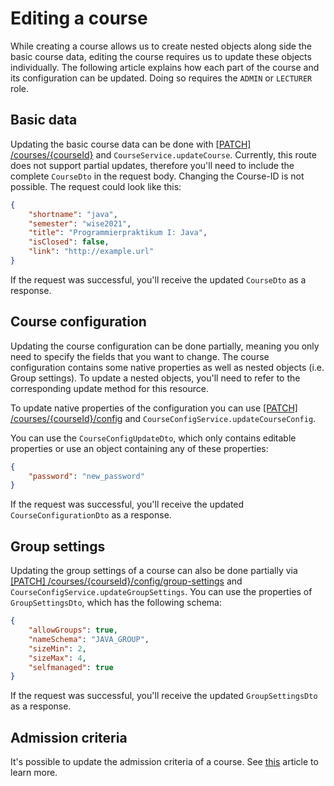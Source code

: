 # Editing a course

While creating a course allows us to create nested objects along side the basic course data,
editing the course requires us to update these objects individually. The following article explains how each
part of the course and its configuration can be updated. Doing so requires the `ADMIN` or `LECTURER` role.

## Basic data

Updating the basic course data can be done with [[PATCH] /courses/{courseId}](http://147.172.178.30:3000/api/#/courses/updateCourse)
and `CourseService.updateCourse`. Currently, this route does not support partial updates, therefore you'll need to include the complete
`CourseDto` in the request body. Changing the Course-ID is not possible. The request could look like this:

```json
{
	"shortname": "java",
	"semester": "wise2021",
	"title": "Programmierpraktikum I: Java",
	"isClosed": false,
	"link": "http://example.url"
}
```

If the request was successful, you'll receive the updated `CourseDto` as a response.

## Course configuration

Updating the course configuration can be done partially, meaning you only need to specify the fields that you want to change.
The course configuration contains some native properties as well as nested objects (i.e. Group settings). To update a nested objects,
you'll need to refer to the corresponding update method for this resource.

To update native properties of the configuration you can use [[PATCH] /courses/{courseId}/config](http://147.172.178.30:3000/api/#/course-config/updateCourseConfig)
and `CourseConfigService.updateCourseConfig`.

You can use the `CourseConfigUpdateDto`, which only contains editable properties or use an object containing any of these properties:

```json
{
	"password": "new_password"
}
```

If the request was successful, you'll receive the updated `CourseConfigurationDto` as a response.

## Group settings

Updating the group settings of a course can also be done partially via [[PATCH] /courses/{courseId}/config/group-settings](http://147.172.178.30:3000/api/#/course-config/updateGroupSettings)
and `CourseConfigService.updateGroupSettings`.
You can use the properties of `GroupSettingsDto`, which has the following schema:

```json
{
	"allowGroups": true,
	"nameSchema": "JAVA_GROUP",
	"sizeMin": 2,
	"sizeMax": 4,
	"selfmanaged": true
}
```

If the request was successful, you'll receive the updated `GroupSettingsDto` as a response.

## Admission criteria

It's possible to update the admission criteria of a course. See [this](TODO) article to learn more.
